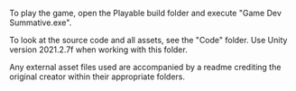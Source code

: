 To play the game, open the Playable build folder and execute "Game Dev Summative.exe".

To look at the source code and all assets, see the "Code" folder.
Use Unity version 2021.2.7f when working with this folder.

Any external asset files used are accompanied by a readme crediting the original creator
within their appropriate folders.
